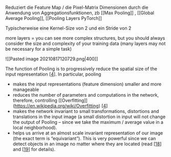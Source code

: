 Reduziert die Feature Map / die Pixel-Matrix Dimensionen durch die Anwendung von Aggregationsfunktionen, zb [[Max Pooling]] , [[Global Average Pooling]], [[Pooling Layers PyTorch]]

Typischerweise eine Kernel-Size von 2 und ein Stride von 2

more layers = you can see more complex structures, but you should always consider the size and complexity of your training data (many layers may not be necessary for a simple task)

![[Pasted image 20210817120729.png|400]]

The function of Pooling is to progressively reduce the spatial size of the input representation [[4](http://cs231n.github.io/convolutional-networks/)]. In particular, pooling

-   makes the input representations (feature dimension) smaller and more manageable
-   reduces the number of parameters and computations in the network, therefore, controlling [[Overfitting]] (https://en.wikipedia.org/wiki/Overfitting) [[4](http://cs231n.github.io/convolutional-networks/)]
-   makes the network invariant to small transformations, distortions and translations in the input image (a small distortion in input will not change the output of Pooling – since we take the maximum / average value in a local neighborhood).
-   helps us arrive at an almost scale invariant representation of our image (the exact term is “equivariant”). This is very powerful since we can detect objects in an image no matter where they are located (read [[18](https://github.com/rasbt/python-machine-learning-book/blob/master/faq/difference-deep-and-normal-learning.md)] and [[19](https://www.quora.com/How-is-a-convolutional-neural-network-able-to-learn-invariant-features)] for details).